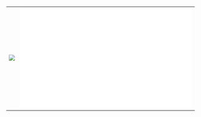 <table>
  <tr>
    <td>
      <img src="https://github-readme-stats.vercel.app/api/?username=Lani-Skyy&show_icons=true&title_color=fff&text_color=9f9f9f&bg_color=00000000&icon_color=cea5fb&count_private=true&border_radius=5&border_color=9ca3a3"/>
    </td>
    <td>
        <img src="https://raw.githubusercontent.com/Lani-Skyy/github-stats/master/generated/languages.svg#gh-dark-mode-only"/>
    </td>
  </tr>
</table>

<!-- 
cards from 
https://github.com/anuraghazra/github-readme-stats
https://github.com/jstrieb/github-stats
-->
